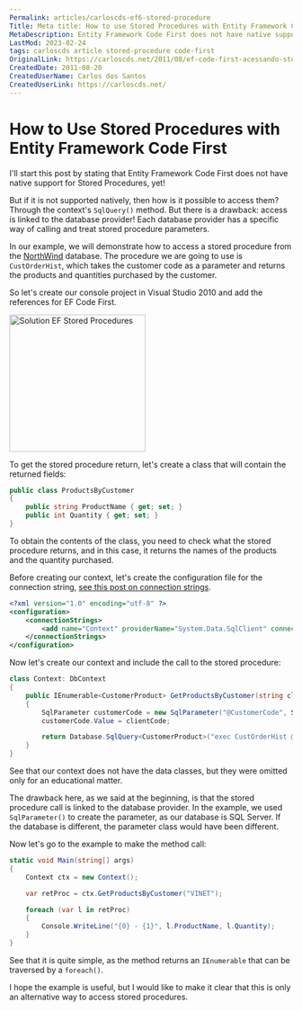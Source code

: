 ```yaml
---
Permalink: articles/carloscds-ef6-stored-procedure
Title: Meta title: How to use Stored Procedures with Entity Framework Code First
MetaDescription: Entity Framework Code First does not have native support for Stored Procedures, but it is possible to access them through the context's SqlQuery() method. Here's how to do it.
LastMod: 2023-02-24
tags: carloscds article stored-procedure code-first
OriginalLink: https://carloscds.net/2011/08/ef-code-first-acessando-stored-procedures/
CreatedDate: 2011-08-20
CreatedUserName: Carlos dos Santos
CreatedUserLink: https://carloscds.net/
---
```


# How to Use Stored Procedures with Entity Framework Code First

I'll start this post by stating that Entity Framework Code First does not have native support for Stored Procedures, yet!

But if it is not supported natively, then how is it possible to access them? Through the context's `SqlQuery()` method. But there is a drawback: access is linked to the database provider! Each database provider has a specific way of calling and treat stored procedure parameters.

In our example, we will demonstrate how to access a stored procedure from the [NorthWind](https://github.com/Microsoft/sql-server-samples/tree/master/samples/databases/northwind-pubs) database. The procedure we are going to use is `CustOrderHist`, which takes the customer code as a parameter and returns the products and quantities purchased by the customer.

So let's create our console project in Visual Studio 2010 and add the references for EF Code First.

<img src="https://carloscds.net/wp-content/uploads/2011/08/image_thumb.png" width="242" height="244" alt="Solution EF Stored Procedures">

To get the stored procedure return, let's create a class that will contain the returned fields:

```csharp
public class ProductsByCustomer
{
    public string ProductName { get; set; }
    public int Quantity { get; set; }
}
```

To obtain the contents of the class, you need to check what the stored procedure returns, and in this case, it returns the names of the products and the quantity purchased.

Before creating our context, let's create the configuration file for the connection string, [see this post on connection strings](/articles/carloscds-ef6-connection-strings).

```xml
<?xml version="1.0" encoding="utf-8" ?>
<configuration>
    <connectionStrings>
        <add name="Context" providerName="System.Data.SqlClient" connectionString="Data Source=(local);Initial Catalog=Northwind;Persist Security Info=True;User ID=test;Password=test;Pooling=False;MultipleActiveResultSets=true;" />
    </connectionStrings>
</configuration>
```

Now let's create our context and include the call to the stored procedure:

```csharp
class Context: DbContext
{
    public IEnumerable<CustomerProduct> GetProductsByCustomer(string clientCode)
    {
        SqlParameter customerCode = new SqlParameter("@CustomerCode", SqlDbType.Text);
        customerCode.Value = clientCode;

        return Database.SqlQuery<CustomerProduct>("exec CustOrderHist @customerCode", customerID);
    }
}
```

See that our context does not have the data classes, but they were omitted only for an educational matter.

The drawback here, as we said at the beginning, is that the stored procedure call is linked to the database provider. In the example, we used `SqlParameter()` to create the parameter, as our database is SQL Server. If the database is different, the parameter class would have been different.

Now let's go to the example to make the method call:

```csharp
static void Main(string[] args)
{
    Context ctx = new Context();

    var retProc = ctx.GetProductsByCustomer("VINET");

    foreach (var l in retProc)
    {
        Console.WriteLine("{0} - {1}", l.ProductName, l.Quantity);
    }
}
```

See that it is quite simple, as the method returns an `IEnumerable` that can be traversed by a `foreach()`.

I hope the example is useful, but I would like to make it clear that this is only an alternative way to access stored procedures.